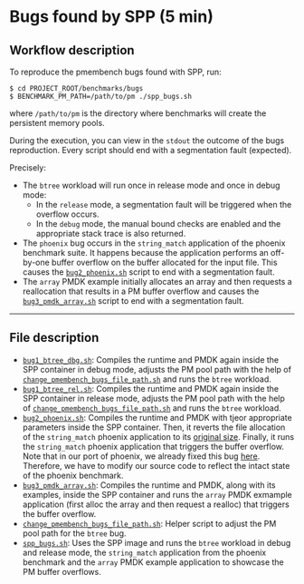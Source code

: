 # Bugs found by SPP (5 min)

## Workflow description

To reproduce the pmembench bugs found with SPP, run:
``` 
$ cd PROJECT_ROOT/benchmarks/bugs
$ BENCHMARK_PM_PATH=/path/to/pm ./spp_bugs.sh
```
where `/path/to/pm` is the directory where benchmarks will create the persistent memory pools.

During the execution, you can view in the `stdout` the outcome of the bugs reproduction. Every script should end with a segmentation fault (expected).

Precisely:
- The `btree` workload will run once in release mode and once in debug mode:
  - In the `release` mode, a segmentation fault will be triggered when the overflow occurs.
  - In the `debug` mode, the manual bound checks are enabled and the appropriate stack trace is also returned.
- The `phoenix` bug occurs in the `string_match` application of the phoenix benchmark suite. It happens because the application performs an off-by-one buffer overflow on the buffer allocated for the input file. This causes the [`bug2_phoenix.sh`](./bug2_phoenix.sh) script to end with a segmentation fault.
- The `array` PMDK example initially allocates an array and then requests a reallocation that results in a PM buffer overflow and causes the [`bug3_pmdk_array.sh`](./bug3_pmdk_array.sh) script to end with a segmentation fault.

---

## File description
- [`bug1_btree_dbg.sh`](./bug1_btree_dbg.sh): Compiles the runtime and PMDK again inside the SPP container in debug mode, adjusts the PM pool path with the help of [`change_pmembench_bugs_file_path.sh`](change_pmembench_bugs_file_path.sh) and runs the `btree` workload.
- [`bug1_btree_rel.sh`](./bug1_btree_rel.sh): Compiles the runtime and PMDK again inside the SPP container in release mode, adjusts the PM pool path with the help of [`change_pmembench_bugs_file_path.sh`](change_pmembench_bugs_file_path.sh) and runs the `btree` workload.
- [`bug2_phoenix.sh`](./bug2_phoenix.sh): Compiles the runtime and PMDK with tjeor appropriate parameters inside the SPP container. Then, it reverts the file allocation of the `string_match` phoenix application to its [original size](https://github.com/dimstav23/phoenix/blob/b8aa166e15220c9a31d43efd13067478c7114f34/phoenix-2.0/tests/string_match/string_match.c#L259). Finally, it runs the `string_match` phoenix application that triggers the buffer overflow.
Note that in our port of phoenix, we already fixed this bug [here](https://github.com/dimstav23/phoenix/blob/b8aa166e15220c9a31d43efd13067478c7114f34/PM_phoenix-2.0/tests/string_match/string_match.c#L276). Therefore, we have to modify our source code to reflect the intact state of the phoenix benchmark.
- [`bug3_pmdk_array.sh`](./bug3_pmdk_array.sh): Compiles the runtime and PMDK, along with its examples, inside the SPP container and runs the `array` PMDK exmample application (first alloc the array and then request a realloc) that triggers the buffer overflow.
- [`change_pmembench_bugs_file_path.sh`](change_pmembench_bugs_file_path.sh): Helper script to adjust the PM pool path for the `btree` bug.
- [`spp_bugs.sh`](./spp_bugs.sh): Uses the SPP image and runs the `btree` workload in debug and release mode, the `string_match` application from the phoenix benchmark and the `array` PMDK example application to showcase the PM buffer overflows.
